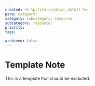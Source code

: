```yaml
---
created: <% tp.file.creation_date() %>
para: category:
category: subcategory: resource:
subcategory: resource:
priority: 
tags:

archived: false
---
```


# Template Note

This is a template that should be excluded.
